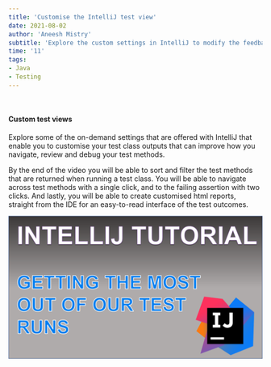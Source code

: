 ```yaml
---
title: 'Customise the IntelliJ test view'
date: 2021-08-02
author: 'Aneesh Mistry'
subtitle: 'Explore the custom settings in IntelliJ to modify the feedback, reports and navigation options after running a test class.'
time: '11'
tags:
- Java
- Testing
---
```


<br>
<h4>Custom test views</h4>
<p>
Explore some of the on-demand settings that are offered with IntelliJ that enable you to customise 
your test class outputs that can improve how you navigate, review and debug your test methods. 

By the end of the video you will be able to sort and filter the test methods that are returned when running a test class.
You will be able to navigate across test methods with a single click, and to the failing assertion with two clicks. And lastly, you will be able to create customised html reports, straight from the IDE for an easy-to-read interface of the test outcomes. 

[![YouTube video link](../images/062_customtestoutput.jpg)]( https://youtu.be/JoIWJkb5YY8 )
</p>